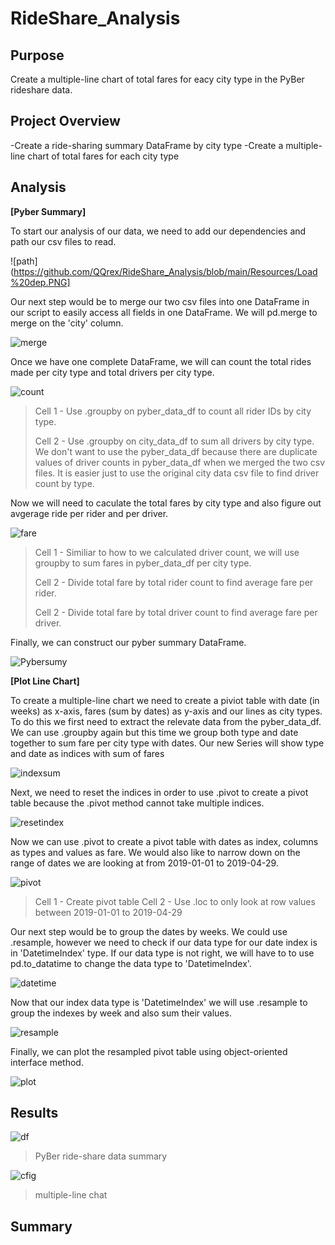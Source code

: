 # RideShare_Analysis

## Purpose

Create a multiple-line chart of total fares for eacy city type in the PyBer rideshare data.

## Project Overview

-Create a ride-sharing summary DataFrame by city type
-Create a multiple-line chart of total fares for each city type

## Analysis

**[Pyber Summary]**

To start our analysis of our data, we need to add our dependencies and path our csv files to read.

![path](https://github.com/QQrex/RideShare_Analysis/blob/main/Resources/Load%20dep.PNG]

Our next step would be to merge our two csv files into one DataFrame in our script to easily access all fields in one DataFrame. We will pd.merge to merge on the 'city' column.

![merge](https://github.com/QQrex/RideShare_Analysis/blob/main/Resources/merge%20data.PNG)

Once we have one complete DataFrame, we will can count the total rides made per city type and total drivers per city type.

![count](https://github.com/QQrex/RideShare_Analysis/blob/main/Resources/counts.PNG)
>Cell 1 - Use .groupby on pyber_data_df to count all rider IDs by city type.
>
>Cell 2 - Use .groupby on city_data_df to sum all drivers by city type. We don't want to use the pyber_data_df because there are duplicate values of driver counts in pyber_data_df when we merged the two csv files. It is easier just to use the original city data csv file to find driver count by type.

Now we will need to caculate the total fares by city type and also figure out avgerage ride per rider and per driver.

![fare](https://github.com/QQrex/RideShare_Analysis/blob/main/Resources/fares.PNG)
>Cell 1 - Similiar to how to we calculated driver count, we will use groupby to sum fares in pyber_data_df per city type.
>
>Cell 2 - Divide total fare by total rider count to find average fare per rider.
>
>Cell 2 - Divide total fare by total driver count to find average fare per driver.

Finally, we can construct our pyber summary DataFrame.

![Pybersumy](https://github.com/QQrex/RideShare_Analysis/blob/main/Resources/pyber%20summary%20df.PNG)

**[Plot Line Chart]**

To create a multiple-line chart we need to create a piviot table with date (in weeks) as x-axis, fares (sum by dates) as y-axis and our lines as city types. To do this we first need to extract the relevate data from the pyber_data_df. We can use .groupby again but this time we group both type and date together to sum fare per city type with dates. Our new Series will show type and date as indices with sum of fares

![indexsum](https://github.com/QQrex/RideShare_Analysis/blob/main/Resources/index%20sum.PNG)

Next, we need to reset the indices in order to use .pivot to create a pivot table because the .pivot method cannot take multiple indices.

![resetindex](https://github.com/QQrex/RideShare_Analysis/blob/main/Resources/reset%20index.PNG)

Now we can use .pivot to create a pivot table with dates as index, columns as types and values as fare. We would also like to narrow down on the range of dates we are looking at from 2019-01-01 to 2019-04-29.

![pivot](https://github.com/QQrex/RideShare_Analysis/blob/main/Resources/pivot%20table.PNG)
>Cell 1 - Create pivot table
>Cell 2 - Use .loc to only look at row values between 2019-01-01 to 2019-04-29

Our next step would be to group the dates by weeks. We could use .resample, however we need to check if our data type for our date index is in 'DatetimeIndex' type. If our data type is not right, we will have to to use pd.to_datatime to change the data type to 'DatetimeIndex'.

![datetime](https://github.com/QQrex/RideShare_Analysis/blob/main/Resources/datetime.PNG)

Now that our index data type is 'DatetimeIndex' we will use .resample to group the indexes by week and also sum their values.

![resample](https://github.com/QQrex/RideShare_Analysis/blob/main/Resources/resample.PNG)

Finally, we can plot the resampled pivot table using object-oriented interface method.

![plot](https://github.com/QQrex/RideShare_Analysis/blob/main/Resources/oo%20plot.PNG)

## Results

![df](https://github.com/QQrex/RideShare_Analysis/blob/main/Analysis/Summary%20DF.PNG)
>PyBer ride-share data summary

![cfig](https://github.com/QQrex/RideShare_Analysis/blob/main/Analysis/ChallengeFig.png)
>multiple-line chat

## Summary

